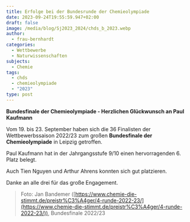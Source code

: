 ```yaml
---
title: Erfolge bei der Bundesrunde der Chemieolympiade
date: 2023-09-24T19:55:59.947+02:00
draft: false
image: /media/blog/Sj2023_2024/chds_b_2023.webp
author:
  - frau-bernhardt
categories:
  - Wettbewerbe
  - Naturwissenschaften
subjects:
  - Chemie
tags:
  - chds
  - chemieolympiade
  - "2023"
type: post
---
```

**Bundesfinale der Chemieolympiade - Herzlichen Glückwunsch an Paul Kaufmann**

Vom 19. bis 23. September haben sich die 36 Finalisten der Wettbewerbssaison 2022/23 zum großen **Bundesfinale der Chemieolympiade** in Leipzig getroffen.

Paul Kaufmann hat in der Jahrgangsstufe 9/10 einen hervorragenden 6. Platz belegt.

Auch Tien Nguyen und Arthur Ahrens konnten sich gut platzieren.

Danke an alle drei für das große Engagement.

> Foto: Jan Bandemer ([https://www.chemie-die-stimmt.de/preistr%C3%A4ger/4-runde-2022-23/](https://www.chemie-die-stimmt.de/preistr%C3%A4ger/4-runde-2022-23/)), Bundesfinale 2022/23




